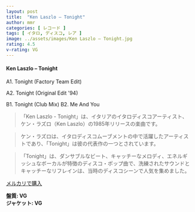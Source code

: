 ```yaml
---
layout: post
title:  "Ken Laszlo – Tonight"
author: mmr
categories: [ レコード ]
tags: [ イタロ, ディスコ, レア ]
image: ../assets/images/Ken Laszlo – Tonight.jpg
rating: 4.5
v-rating: VG
---
```


#### Ken Laszlo – Tonight

A1. Tonight (Factory Team Edit)

A2. Tonight (Original Edit '94)

B1. Tonight (Club Mix)
B2. Me And You

> 「Ken Laszlo - Tonight」は、イタリアのイタロディスコアーティスト、ケン・ラズロ（Ken Laszlo）の1985年リリースの楽曲です。

> ケン・ラズロは、イタロディスコムーブメントの中で活躍したアーティストであり、「Tonight」は彼の代表作の一つとされています。

> 「Tonight」は、ダンサブルなビート、キャッチーなメロディ、エネルギッシュなボーカルが特徴のディスコ・ポップ曲で、洗練されたサウンドとキャッチーなリフレインは、当時のディスコシーンで人気を集めました。

[メルカリで購入](https://jp.mercari.com/item/m16945300429)

<div class="mt-4 mb-4 d-flex align-items-center">
<strong class="mr-1">盤質: VG</strong>
</div>
<div class="mt-4 mb-4 d-flex align-items-center">
<strong class="mr-1">ジャケット: VG</strong>
</div>
